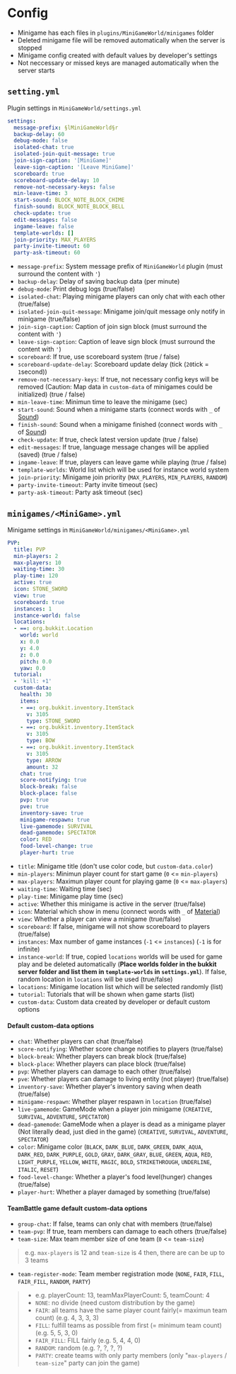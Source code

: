 # Config
- Minigame has each files in `plugins/MiniGameWorld/minigames` folder
- Deleted minigame file will be removed automatically when the server is stopped
- Minigame config created with default values by developer's settings
- Not neccessary or missed keys are managed automatically when the server starts

## `setting.yml`
Plugin settings in `MiniGameWorld/settings.yml`
```yml
settings:
  message-prefix: §lMiniGameWorld§r
  backup-delay: 60
  debug-mode: false
  isolated-chat: true
  isolated-join-quit-message: true
  join-sign-caption: '[MiniGame]'
  leave-sign-caption: '[Leave MiniGame]'
  scoreboard: true
  scoreboard-update-delay: 10
  remove-not-necessary-keys: false
  min-leave-time: 3
  start-sound: BLOCK_NOTE_BLOCK_CHIME
  finish-sound: BLOCK_NOTE_BLOCK_BELL
  check-update: true
  edit-messages: false
  ingame-leave: false
  template-worlds: []
  join-priority: MAX_PLAYERS
  party-invite-timeout: 60
  party-ask-timeout: 60

```
- `message-prefix`: System message prefix of `MiniGameWorld` plugin (must surround the content with `'`)
- `backup-delay`: Delay of saving backup data (per minute)
- `debug-mode`: Print debug logs (true/false)
- `isolated-chat`: Playing minigame players can only chat with each other (true/false)
- `isolated-join-quit-message`: Minigame join/quit message only notify in minigame (true/false)
- `join-sign-caption`: Caption of join sign block (must surround the content with `'`)
- `leave-sign-caption`: Caption of leave sign block (must surround the content with `'`)
- `scoreboard`: If true, use scoreboard system (true / false)
- `scoreboard-update-delay`: Scoreboard update delay (tick (`20`tick = `1`second))
- `remove-not-necessary-keys`: If true, not necessary config keys will be removed (Caution: Map data in `custom-data` of minigames could be initialized) (true / false)
- `min-leave-time`: Minimun time to leave the minigame (sec)
- `start-sound`: Sound when a minigame starts (connect words with `_` of [Sound](https://www.digminecraft.com/lists/sound_list_pc.php))
- `finish-sound`: Sound when a minigame finished (connect words with `_` of [Sound](https://www.digminecraft.com/lists/sound_list_pc.php))
- `check-update`: If true, check latest version update (true / false)
- `edit-messages`: If true, language message changes will be applied (saved) (true / false)
- `ingame-leave`: If true, players can leave game while playing (true / false)
- `template-worlds`: World list which will be used for instance world system
- `join-priority`: Minigame join priority (`MAX_PLAYERS`, `MIN_PLAYERS`, `RANDOM`)
- `party-invite-timeout`: Party invite timeout (sec)
- `party-ask-timeout`: Party ask timeout (sec)

## `minigames/<MiniGame>.yml`
Minigame settings in `MiniGameWorld/minigames/<MiniGame>.yml`
```yml
PVP:
  title: PVP
  min-players: 2
  max-players: 10
  waiting-time: 30
  play-time: 120
  active: true
  icon: STONE_SWORD
  view: true
  scoreboard: true
  instances: 1
  instance-world: false
  locations:
  - ==: org.bukkit.Location
    world: world
    x: 0.0
    y: 4.0
    z: 0.0
    pitch: 0.0
    yaw: 0.0
  tutorial:
  - 'kill: +1'
  custom-data:
    health: 30
    items:
    - ==: org.bukkit.inventory.ItemStack
      v: 3105
      type: STONE_SWORD
    - ==: org.bukkit.inventory.ItemStack
      v: 3105
      type: BOW
    - ==: org.bukkit.inventory.ItemStack
      v: 3105
      type: ARROW
      amount: 32
    chat: true
    score-notifying: true
    block-break: false
    block-place: false
    pvp: true
    pve: true
    inventory-save: true
    minigame-respawn: true
    live-gamemode: SURVIVAL
    dead-gamemode: SPECTATOR
    color: RED
    food-level-change: true
    player-hurt: true

```
- `title`: Minigame title (don't use color code, but `custom-data.color`)
- `min-players`: Minimun player count for start game (`0` <= `min-players`)
- `max-players`: Maximun player count for playing game (`0` <= `max-players`)
- `waiting-time`: Waiting time (sec)
- `play-time`: Minigame play time (sec)
- `active`: Whether this minigame is active in the server (true/false)
- `icon`: Material which show in menu (connect words with `_` of [Material](https://minecraftitemids.com/types/material))
- `view`: Whether a player can view a minigame (true/false)
- `scoreboard`: If false, minigame will not show scoreboard to players (true/false)
- `instances`: Max number of game instances (`-1` <= `instances`) (`-1` is for infinite)
- `instance-world`: If true, copied `locations` worlds will be used for game play and be deleted automatically (**Place worlds folder in the bukkit server folder and list them in `template-worlds` in `settings.yml`**). If false, random location in `locations` will be used (true/false)
- `locations`: Minigame location list which will be selected randomly (list)
- `tutorial`: Tutorials that will be shown when game starts (list)
- `custom-data`: Custom data created by developer or default custom options
#### **Default custom-data options**
- `chat`: Whether players can chat (true/false)
- `score-notifying`: Whether score change notifies to players (true/false)
- `block-break`: Whether players can break block (true/false)
- `block-place`: Whether players can place block (true/false)
- `pvp`: Whether players can damage to each other (true/false)
- `pve`: Whether players can damage to living entity (not player) (true/false)
- `inventory-save`: Whether player's inventory saving when death (true/false)
- `minigame-respawn`: Whether player respawn in `location` (true/false)
- `live-gamemode`: GameMode when a player join minigame (`CREATIVE`, `SURVIVAL`, `ADVENTURE`, `SPECTATOR`)
- `dead-gamemode`: GameMode when a player is dead as a minigame player (Not literally dead, just died in the game) (`CREATIVE`, `SURVIVAL`, `ADVENTURE`, `SPECTATOR`)
- `color`: Minigame color (`BLACK`, `DARK_BLUE`, `DARK_GREEN`, `DARK_AQUA`, `DARK_RED`, `DARK_PURPLE`, `GOLD`, `GRAY`, `DARK_GRAY`, `BLUE`, `GREEN`, `AQUA`, `RED`, `LIGHT_PURPLE`, `YELLOW`, `WHITE`, `MAGIC`, `BOLD`, `STRIKETHROUGH`, `UNDERLINE`, `ITALIC`, `RESET`)
- `food-level-change`: Whether a player's food level(hunger) changes (true/false)
- `player-hurt`: Whether a player damaged by something (true/false)

#### **TeamBattle game default custom-data options**
- `group-chat`: If false, teams can only chat with members (true/false)
- `team-pvp`: If true, team members can damage to each others (true/false)
- `team-size`: Max team member size of one team (`0` <= `team-size`)
> e.g. `max-players` is 12 and `team-size` is 4 then, there are can be up to 3 teams
- `team-register-mode`: Team member registration mode (`NONE`, `FAIR`, `FILL`, `FAIR_FILL`, `RANDOM`, `PARTY`)
> - e.g. playerCount: 13, teamMaxPlayerCount: 5, teamCount: 4
> - `NONE`: no divide (need custom distribution by the game)
> - `FAIR`: all teams have the same player count fairly(= maximun team count) (e.g. 4, 3, 3, 3)
> - `FILL`: fulfill teams as possible from first (= minimum team count) (e.g. 5, 5, 3, 0)
> - `FAIR_FILL`: FILL fairly (e.g. 5, 4, 4, 0)
> - `RANDOM`: random (e.g. ?, ?, ?, ?)
> - `PARTY`: create teams with only party members (only "`max-players` / `team-size`" party can join the game)